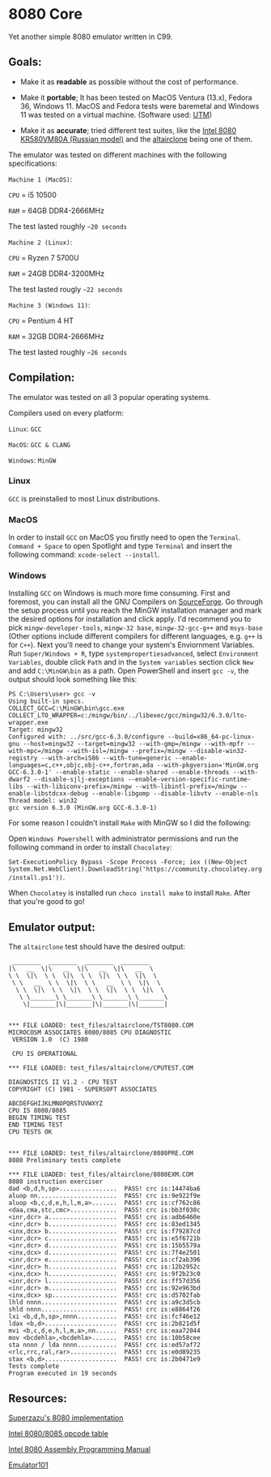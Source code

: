# 8080 Core

Yet another simple 8080 emulator written in C99.


## Goals:


- Make it as **readable** as possible without the cost of performance. 

- Make it **portable**; It has been tested on MacOS Ventura (13.x), Fedora 36, Windows 11. MacOS and Fedora tests were baremetal and Windows 11 was tested on a virtual machine. (Software used: [UTM](https://mac.getutm.app/))

- Make it as **accurate**; tried different test suites, like the [Intel 8080 KR580VM80A (Russian model)](https://github.com/begoon/i8080-core/tree/master/assets) and the [altairclone](https://altairclone.com/downloads/cpu_tests/) being one of them.


The emulator was tested on different machines with the following specifications:

`Machine 1 (MacOS)`:


`CPU` = i5 10500 

`RAM` = 64GB DDR4-2666MHz

The test lasted roughly `~20 seconds`



`Machine 2 (Linux)`:


`CPU` = Ryzen 7 5700U

`RAM` = 24GB DDR4-3200MHz

The test lasted rougly `~22 seconds`




`Machine 3 (Windows 11)`:


`CPU` = Pentium 4 HT

`RAM` = 32GB DDR4-2666MHz

The test lasted roughly `~26 seconds`


## Compilation:

The emulator was tested on all 3 popular operating systems.

Compilers used on every platform:

`Linux`: `GCC`

`MacOS`: `GCC & CLANG`

`Windows`: `MinGW`

### Linux

`GCC` is preinstalled to most Linux distributions. 

### MacOS

In order to install `GCC` on MacOS you firstly need to open the `Terminal`. `Command + Space` to open Spotlight and type `Terminal` and insert the following command: ``xcode-select --install``.

### Windows

Installing `GCC` on Windows is much more time consuming. First and foremost, you can install all the GNU Compilers on [SourceForge](https://sourceforge.net/projects/mingw/). Go through the setup process until you reach the MinGW installation manager and mark the desired options for installation and click apply. I'd recommend you to pick `mingw-developer-tools`, `mingw-32 base`, `mingw-32-gcc-g++` and `msys-base` (Other options include different compilers for different languages, e.g. `g++` is for `C++`). Next you'll need to change your system's Enviornment Variables. Run `Super/Windows + R`, type `systempropertiesadvanced`, select `Environment Variables`, double click `Path` and in the `System variables` section click `New` and add `C:\MinGW\bin` as a path. Open PowerShell and insert `gcc -v`, the output should look something like this:


```
PS C:\Users\user> gcc -v
Using built-in specs.
COLLECT_GCC=C:\MinGW\bin\gcc.exe
COLLECT_LTO_WRAPPER=c:/mingw/bin/../libexec/gcc/mingw32/6.3.0/lto-wrapper.exe
Target: mingw32
Configured with: ../src/gcc-6.3.0/configure --build=x86_64-pc-linux-gnu --host=mingw32 --target=mingw32 --with-gmp=/mingw --with-mpfr --with-mpc=/mingw --with-isl=/mingw --prefix=/mingw --disable-win32-registry --with-arch=i586 --with-tune=generic --enable-languages=c,c++,objc,obj-c++,fortran,ada --with-pkgversion='MinGW.org GCC-6.3.0-1' --enable-static --enable-shared --enable-threads --with-dwarf2 --disable-sjlj-exceptions --enable-version-specific-runtime-libs --with-libiconv-prefix=/mingw --with-libintl-prefix=/mingw --enable-libstdcxx-debug --enable-libgomp --disable-libvtv --enable-nls
Thread model: win32
gcc version 6.3.0 (MinGW.org GCC-6.3.0-1)
```


For some reason I couldn't install `Make` with MinGW so I did the following:

Open `Windows Powershell` with administrator permissions and run the following command in order to install `Chocolatey`: 

`Set-ExecutionPolicy Bypass -Scope Process -Force; iex ((New-Object System.Net.WebClient).DownloadString('https://community.chocolatey.org/install.ps1'))`. 

When `Chocolatey` is installed run `choco install make` to install `Make`. After that you're good to go!


## Emulator output:

The `altairclone` test should have the desired output:

```
 ________  ________  ________  ________
|\   __  \|\   __  \|\   __  \|\   __  \
\ \  \|\  \ \  \|\  \ \  \|\  \ \  \|\  \
 \ \   __  \ \  \|\  \ \   __  \ \  \|\  \
  \ \  \|\  \ \  \|\  \ \  \|\  \ \  \|\  \
   \ \_______\ \_______\ \_______\ \_______\
    \|_______|\|_______|\|_______|\|_______|


*** FILE LOADED: test_files/altairclone/TST8080.COM
MICROCOSM ASSOCIATES 8080/8085 CPU DIAGNOSTIC
 VERSION 1.0  (C) 1980

 CPU IS OPERATIONAL

*** FILE LOADED: test_files/altairclone/CPUTEST.COM

DIAGNOSTICS II V1.2 - CPU TEST
COPYRIGHT (C) 1981 - SUPERSOFT ASSOCIATES

ABCDEFGHIJKLMNOPQRSTUVWXYZ
CPU IS 8080/8085
BEGIN TIMING TEST
END TIMING TEST
CPU TESTS OK


*** FILE LOADED: test_files/altairclone/8080PRE.COM
8080 Preliminary tests complete

*** FILE LOADED: test_files/altairclone/8080EXM.COM
8080 instruction exerciser
dad <b,d,h,sp>................  PASS! crc is:14474ba6
aluop nn......................  PASS! crc is:9e922f9e
aluop <b,c,d,e,h,l,m,a>.......  PASS! crc is:cf762c86
<daa,cma,stc,cmc>.............  PASS! crc is:bb3f030c
<inr,dcr> a...................  PASS! crc is:adb6460e
<inr,dcr> b...................  PASS! crc is:83ed1345
<inx,dcx> b...................  PASS! crc is:f79287cd
<inr,dcr> c...................  PASS! crc is:e5f6721b
<inr,dcr> d...................  PASS! crc is:15b5579a
<inx,dcx> d...................  PASS! crc is:7f4e2501
<inr,dcr> e...................  PASS! crc is:cf2ab396
<inr,dcr> h...................  PASS! crc is:12b2952c
<inx,dcx> h...................  PASS! crc is:9f2b23c0
<inr,dcr> l...................  PASS! crc is:ff57d356
<inr,dcr> m...................  PASS! crc is:92e963bd
<inx,dcx> sp..................  PASS! crc is:d5702fab
lhld nnnn.....................  PASS! crc is:a9c3d5cb
shld nnnn.....................  PASS! crc is:e8864f26
lxi <b,d,h,sp>,nnnn...........  PASS! crc is:fcf46e12
ldax <b,d>....................  PASS! crc is:2b821d5f
mvi <b,c,d,e,h,l,m,a>,nn......  PASS! crc is:eaa72044
mov <bcdehla>,<bcdehla>.......  PASS! crc is:10b58cee
sta nnnn / lda nnnn...........  PASS! crc is:ed57af72
<rlc,rrc,ral,rar>.............  PASS! crc is:e0d89235
stax <b,d>....................  PASS! crc is:2b0471e9
Tests complete
Program executed in 19 seconds
```


## Resources:

[Superzazu's 8080 implementation](https://github.com/superzazu/8080)

[Intel 8080/8085 opcode table](https://tobiasvl.github.io/optable/intel-8080/)

[Intel 8080 Assembly Programming Manual](https://altairclone.com/downloads/manuals/8080%20Programmers%20Manual.pdf)

[Emulator101](http://www.emulator101.com/)
